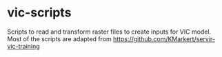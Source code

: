 # vic-scripts

Scripts to read and transform raster files to create inputs for VIC model. Most of the scripts are adapted from https://github.com/KMarkert/servir-vic-training